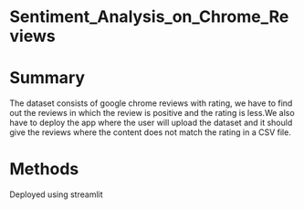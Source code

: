 # Sentiment_Analysis_on_Chrome_Reviews
# Summary
The dataset consists of google chrome reviews with rating, we have to find out the reviews in which the review is positive and the rating is less.We also have to deploy the app where the user will upload the dataset and it should give the reviews where the content does not match the rating in a CSV file.
# Methods

Deployed using streamlit
